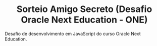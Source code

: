 <h1 align="center">Sorteio Amigo Secreto (Desafio Oracle Next Education - ONE)</h1>

Desafio de desenvolvimento em JavaScript do curso Oracle Next Education.
